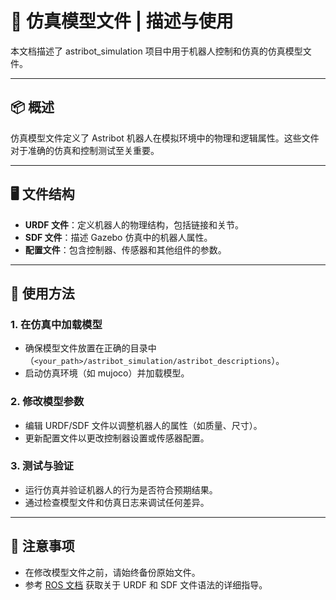 # 🤖 **仿真模型文件** | 描述与使用

本文档描述了 astribot_simulation 项目中用于机器人控制和仿真的仿真模型文件。

---

## 📦 概述

仿真模型文件定义了 Astribot 机器人在模拟环境中的物理和逻辑属性。这些文件对于准确的仿真和控制测试至关重要。

---

## 🖥️ 文件结构

- **URDF 文件**：定义机器人的物理结构，包括链接和关节。
- **SDF 文件**：描述 Gazebo 仿真中的机器人属性。
- **配置文件**：包含控制器、传感器和其他组件的参数。

---

## 🚀 使用方法

### 1. 在仿真中加载模型
- 确保模型文件放置在正确的目录中（`<your_path>/astribot_simulation/astribot_descriptions`）。
- 启动仿真环境（如 mujoco）并加载模型。

### 2. 修改模型参数
- 编辑 URDF/SDF 文件以调整机器人的属性（如质量、尺寸）。
- 更新配置文件以更改控制器设置或传感器配置。

### 3. 测试与验证
- 运行仿真并验证机器人的行为是否符合预期结果。
- 通过检查模型文件和仿真日志来调试任何差异。

---

## 📝 注意事项
- 在修改模型文件之前，请始终备份原始文件。
- 参考 [ROS 文档](http://wiki.ros.org/urdf) 获取关于 URDF 和 SDF 文件语法的详细指导。